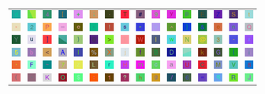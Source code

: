 <table>
<tr>
<td><img src="64.gif"></td>
<td><img src="gr3.gif"></td>
<td><img src="34.gif"></td>
<td><img src="5B.gif"></td>
<td><img src="2B.gif"></td>
<td><img src="3B.gif"></td>
<td><img src="2E.gif"></td>
<td><img src="54.gif"></td>
<td><img src="23.gif"></td>
<td><img src="39.gif"></td>
<td><img src="79.gif"></td>
<td><img src="70.gif"></td>
<td><img src="45.gif"></td>
<td><img src="5A.gif"></td>
<td><img src="53.gif"></td>
<td><img src="74.gif"></td>
</tr>
<tr>
<td><img src="2A.gif"></td>
<td><img src="32.gif"></td>
<td><img src="50.gif"></td>
<td><img src="5F.gif"></td>
<td><img src="65.gif"></td>
<td><img src="2C.gif"></td>
<td><img src="21.gif"></td>
<td><img src="73.gif"></td>
<td><img src="22.gif"></td>
<td><img src="76.gif"></td>
<td><img src="5E.gif"></td>
<td><img src="7D.gif"></td>
<td><img src="26.gif"></td>
<td><img src="6F.gif"></td>
<td><img src="6E.gif"></td>
<td><img src="51.gif"></td>
</tr>
<tr>
<td><img src="59.gif"></td>
<td><img src="75.gif"></td>
<td><img src="5D.gif"></td>
<td><img src="gr2.gif"></td>
<td><img src="29.gif"></td>
<td><img src="30.gif"></td>
<td><img src="3E.gif"></td>
<td><img src="7C.gif"></td>
<td><img src="57.gif"></td>
<td><img src="49.gif"></td>
<td><img src="77.gif"></td>
<td><img src="4E.gif"></td>
<td><img src="40.gif"></td>
<td><img src="33.gif"></td>
<td><img src="2D.gif"></td>
<td><img src="78.gif"></td>
</tr>
<tr>
<td><img src="35.gif"></td>
<td><img src="62.gif"></td>
<td><img src="3C.gif"></td>
<td><img src="41.gif"></td>
<td><img src="6C.gif"></td>
<td><img src="25.gif"></td>
<td><img src="58.gif"></td>
<td><img src="6A.gif"></td>
<td><img src="66.gif"></td>
<td><img src="42.gif"></td>
<td><img src="44.gif"></td>
<td><img src="gr1.gif"></td>
<td><img src="6B.gif"></td>
<td><img src="47.gif"></td>
<td><img src="7B.gif"></td>
<td><img src="69.gif"></td>
</tr>
<tr>
<td><img src="27.gif"></td>
<td><img src="46.gif"></td>
<td><img src="7E.gif"></td>
<td><img src="37.gif"></td>
<td><img src="7A.gif"></td>
<td><img src="4C.gif"></td>
<td><img src="72.gif"></td>
<td><img src="48.gif"></td>
<td><img src="6D.gif"></td>
<td><img src="63.gif"></td>
<td><img src="61.gif"></td>
<td><img src="55.gif"></td>
<td><img src="43.gif"></td>
<td><img src="4D.gif"></td>
<td><img src="56.gif"></td>
<td><img src="38.gif"></td>
</tr>
<tr>
<td><img src="28.gif"></td>
<td><img src="60.gif"></td>
<td><img src="4B.gif"></td>
<td><img src="4F.gif"></td>
<td><img src="24.gif"></td>
<td><img src="3A.gif"></td>
<td><img src="31.gif"></td>
<td><img src="3F.gif"></td>
<td><img src="68.gif"></td>
<td><img src="67.gif"></td>
<td><img src="2F.gif"></td>
<td><img src="36.gif"></td>
<td><img src="3D.gif"></td>
<td><img src="71.gif"></td>
<td><img src="52.gif"></td>
<td><img src="4A.gif"></td>
</tr>
</table>

